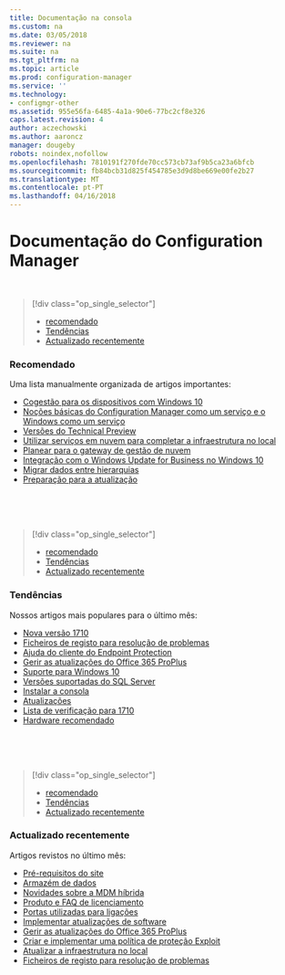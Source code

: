 ```yaml
---
title: Documentação na consola
ms.custom: na
ms.date: 03/05/2018
ms.reviewer: na
ms.suite: na
ms.tgt_pltfrm: na
ms.topic: article
ms.prod: configuration-manager
ms.service: ''
ms.technology:
- configmgr-other
ms.assetid: 955e56fa-6485-4a1a-90e6-77bc2cf8e326
caps.latest.revision: 4
author: aczechowski
ms.author: aaroncz
manager: dougeby
robots: noindex,nofollow
ms.openlocfilehash: 7810191f270fde70cc573cb73af9b5ca23a6bfcb
ms.sourcegitcommit: fb84bcb31d825f454785e3d9d8be669e00fe2b27
ms.translationtype: MT
ms.contentlocale: pt-PT
ms.lasthandoff: 04/16/2018
---
```

<!-- 
TFS 1357546
This page displays in-console, under the Support workspace, Documentation node. 
-->


# <a name="configuration-manager-documentation"></a>Documentação do Configuration Manager

</br>

<a name="bkmk_recommend"></a>  

> [!div class="op_single_selector"]
> - [recomendado](#bkmk_recommend)
> - [Tendências](#bkmk_trend)
> - [Actualizado recentemente](#bkmk_update)

### <a name="recommended"></a>Recomendado 
Uma lista manualmente organizada de artigos importantes:

- [Cogestão para os dispositivos com Windows 10](/sccm/core/clients/manage/co-management-overview)
- [Noções básicas do Configuration Manager como um serviço e o Windows como um serviço](/sccm/core/understand/configuration-manager-and-windows-as-service)
- [Versões do Technical Preview](/sccm/core/get-started/technical-preview)
- [Utilizar serviços em nuvem para completar a infraestrutura no local](/sccm/core/understand/use-cloud-services)
- [Planear para o gateway de gestão de nuvem](/sccm/core/clients/manage/plan-cloud-management-gateway)
- [Integração com o Windows Update for Business no Windows 10](/sccm/sum/deploy-use/integrate-windows-update-for-business-windows-10)
- [Migrar dados entre hierarquias](/sccm/core/migration/migrate-data-between-hierarchies)
- [Preparação para a atualização](/sccm/core/clients/manage/upgrade/upgrade-analytics)


</br>

</br>

</br>

<a name="bkmk_trend"></a>  

> [!div class="op_single_selector"]
> - [recomendado](#bkmk_recommend)
> - [Tendências](#bkmk_trend)
> - [Actualizado recentemente](#bkmk_update)

### <a name="trending"></a>Tendências
Nossos artigos mais populares para o último mês:

- [Nova versão 1710](/sccm/core/plan-design/changes/whats-new-in-version-1710)
- [Ficheiros de registo para resolução de problemas](/sccm/core/plan-design/hierarchy/log-files)
- [Ajuda do cliente do Endpoint Protection](/sccm/protect/deploy-use/endpoint-protection-client-help)
- [Gerir as atualizações do Office 365 ProPlus](/sccm/sum/deploy-use/manage-office-365-proplus-updates)
- [Suporte para Windows 10](/sccm/core/plan-design/configs/support-for-windows-10)
- [Versões suportadas do SQL Server](/sccm/core/plan-design/configs/support-for-sql-server-versions)
- [Instalar a consola](/sccm/core/servers/deploy/install/install-consoles)
- [Atualizações](/sccm/core/servers/manage/updates)
- [Lista de verificação para 1710](/sccm/core/servers/manage/checklist-for-installing-update-1710)
- [Hardware recomendado](/sccm/core/plan-design/configs/recommended-hardware)


</br>

</br>

</br>

<a name="bkmk_update"></a>  

> [!div class="op_single_selector"]
> - [recomendado](#bkmk_recommend)
> - [Tendências](#bkmk_trend)
> - [Actualizado recentemente](#bkmk_update)

### <a name="recently-updated"></a>Actualizado recentemente
Artigos revistos no último mês:

- [Pré-requisitos do site](/sccm/core/plan-design/configs/site-and-site-system-prerequisites)
- [Armazém de dados](/sccm/core/servers/manage/data-warehouse)
- [Novidades sobre a MDM híbrida](/sccm/mdm/understand/whats-new-in-hybrid-mobile-device-management)
- [Produto e FAQ de licenciamento](/sccm/core/understand/product-and-licensing-faq)
- [Portas utilizadas para ligações](/sccm/core/plan-design/hierarchy/ports)
- [Implementar atualizações de software](/sccm/sum/deploy-use/deploy-software-updates)
- [Gerir as atualizações do Office 365 ProPlus](/sccm/sum/deploy-use/manage-office-365-proplus-updates)
- [Criar e implementar uma política de proteção Exploit](/sccm/protect/deploy-use/create-deploy-exploit-guard-policy)
- [Atualizar a infraestrutura no local](/sccm/core/servers/manage/upgrade-on-premises-infrastructure)
- [Ficheiros de registo para resolução de problemas](/sccm/core/plan-design/hierarchy/log-files)


